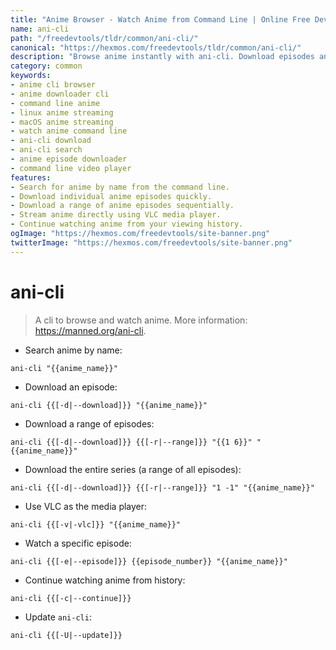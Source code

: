 ```yaml
---
title: "Anime Browser - Watch Anime from Command Line | Online Free DevTools by Hexmos"
name: ani-cli
path: "/freedevtools/tldr/common/ani-cli/"
canonical: "https://hexmos.com/freedevtools/tldr/common/ani-cli/"
description: "Browse anime instantly with ani-cli. Download episodes and watch anime from the command line on Linux and macOS. Free online tool, no registration required."
category: common
keywords:
- anime cli browser
- anime downloader cli
- command line anime
- linux anime streaming
- macOS anime streaming
- watch anime command line
- ani-cli download
- ani-cli search
- anime episode downloader
- command line video player
features:
- Search for anime by name from the command line.
- Download individual anime episodes quickly.
- Download a range of anime episodes sequentially.
- Stream anime directly using VLC media player.
- Continue watching anime from your viewing history.
ogImage: "https://hexmos.com/freedevtools/site-banner.png"
twitterImage: "https://hexmos.com/freedevtools/site-banner.png"
---
```


# ani-cli

> A cli to browse and watch anime.
> More information: <https://manned.org/ani-cli>.

- Search anime by name:

`ani-cli "{{anime_name}}"`

- Download an episode:

`ani-cli {{[-d|--download]}} "{{anime_name}}"`

- Download a range of episodes:

`ani-cli {{[-d|--download]}} {{[-r|--range]}} "{{1 6}}" "{{anime_name}}"`

- Download the entire series (a range of all episodes):

`ani-cli {{[-d|--download]}} {{[-r|--range]}} "1 -1" "{{anime_name}}"`

- Use VLC as the media player:

`ani-cli {{[-v|-vlc]}} "{{anime_name}}"`

- Watch a specific episode:

`ani-cli {{[-e|--episode]}} {{episode_number}} "{{anime_name}}"`

- Continue watching anime from history:

`ani-cli {{[-c|--continue]}}`

- Update `ani-cli`:

`ani-cli {{[-U|--update]}}`
